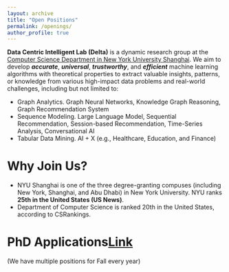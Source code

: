 ```yaml
---
layout: archive
title: "Open Positions"
permalink: /openings/
author_profile: true
---
```

**Data Centric Intelligent Lab (Delta)** is a dynamic research group at the [Computer Science Department in New York University Shanghai](https://shanghai.nyu.edu/academics/majors/computer-science). We aim to develop **_accurate_**, **_universal_**, **_trustworthy_**, and **_efficient_** machine learning algorithms with theoretical properties to extract valuable insights, patterns, or knowledge from various high-impact data problems and real-world challenges, including but not limited to:
- Graph Analytics. Graph Neural Networks, Knowledge Graph Reasoning, Graph Recommendation System
- Sequence Modeling. Large Language Model, Sequential Recommendation, Session-based Recommendation, Time-Series Analysis, Conversational AI 
- Tabular Data Mining. AI + X (e.g., Healthcare, Education, and Finance) 

# Why Join Us?
- NYU Shanghai is one of the three degree-granting compuses (including New York, Shanghai, and Abu Dhabi) in New York University. NYU ranks **25th in the United States (US News)**.
- Department of Computer Science is ranked 20th in the United States, according to CSRankings.


# PhD Applications[Link](https://shanghai.nyu.edu/academics/graduate/computer-science-phd-program)
(We have multiple positions for Fall every year)

